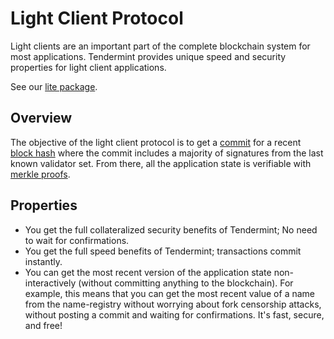 # Light Client Protocol

Light clients are an important part of the complete blockchain system
for most applications. Tendermint provides unique speed and security
properties for light client applications.

See our [lite
package](https://godoc.org/github.com/chinajsstar/tendermint/lite).

## Overview

The objective of the light client protocol is to get a
[commit](./validators.md#committing-a-block) for a recent [block
hash](../spec/consensus/consensus.md.md#block-hash) where the commit includes a
majority of signatures from the last known validator set. From there,
all the application state is verifiable with [merkle
proofs](./merkle.md#iavl-tree).

## Properties

-   You get the full collateralized security benefits of Tendermint; No
    need to wait for confirmations.
-   You get the full speed benefits of Tendermint; transactions
    commit instantly.
-   You can get the most recent version of the application state
    non-interactively (without committing anything to the blockchain).
    For example, this means that you can get the most recent value of a
    name from the name-registry without worrying about fork censorship
    attacks, without posting a commit and waiting for confirmations.
    It's fast, secure, and free!
